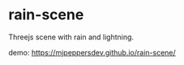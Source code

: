 # rain-scene
Threejs scene with rain and lightning.

demo:
https://mjpeppersdev.github.io/rain-scene/
